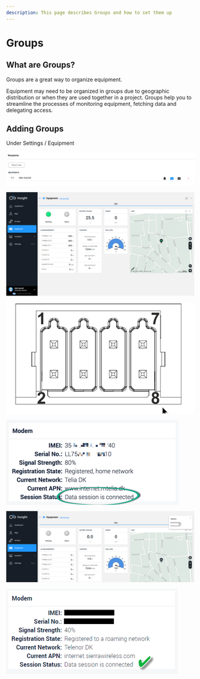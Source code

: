 ```yaml
---
description: This page describes Groups and how to set them up
---
```


# Groups

## What are Groups?

Groups are a great way to organize equipment. 

Equipment may need to be organized in groups due to geographic distribution or when they are used together in a project. Groups help you to streamline the processes of monitoring equipment, fetching data and delegating access.

## Adding Groups



Under Settings / Equipment

![](../.gitbook/assets/image%20%2855%29.png)

![](../.gitbook/assets/image.png)



![](../.gitbook/assets/image%20%2859%29.png)

![](../.gitbook/assets/image%20%2864%29.png)

![](../.gitbook/assets/image%20%2856%29.png)

![The Group indicates the number of units of each type](../.gitbook/assets/image%20%2854%29.png)



